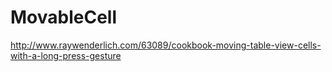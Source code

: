 # MovableCell
http://www.raywenderlich.com/63089/cookbook-moving-table-view-cells-with-a-long-press-gesture
